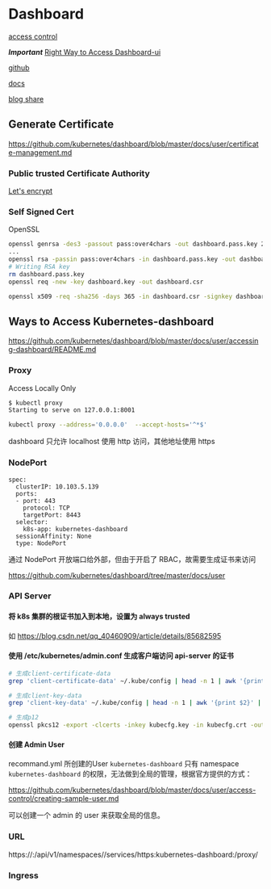 # Dashboard

[access control](https://github.com/kubernetes/dashboard/blob/master/docs/user/accessing-dashboard/README.md)

***Important***
[Right Way to Access Dashboard-ui](https://www.cnblogs.com/rainingnight/p/deploying-k8s-dashboard-ui.html)

[github](https://github.com/kubernetes/dashboard#kubernetes-dashboard)

[docs](https://github.com/kubernetes/dashboard/tree/master/docs)

[blog share](https://blog.csdn.net/networken/article/details/85607593)

## Generate Certificate

https://github.com/kubernetes/dashboard/blob/master/docs/user/certificate-management.md

### Public trusted Certificate Authority

[Let's encrypt](https://letsencrypt.org/getting-started/)

### Self Signed Cert

OpenSSL

```bash
openssl genrsa -des3 -passout pass:over4chars -out dashboard.pass.key 2048
...
openssl rsa -passin pass:over4chars -in dashboard.pass.key -out dashboard.key
# Writing RSA key
rm dashboard.pass.key
openssl req -new -key dashboard.key -out dashboard.csr

openssl x509 -req -sha256 -days 365 -in dashboard.csr -signkey dashboard.key -out dashboard.crt
```

## Ways to Access Kubernetes-dashboard

https://github.com/kubernetes/dashboard/blob/master/docs/user/accessing-dashboard/README.md

### Proxy

Access Locally Only

```bash
$ kubectl proxy
Starting to serve on 127.0.0.1:8001

kubectl proxy --address='0.0.0.0'  --accept-hosts='^*$'
```

dashboard 只允许 localhost 使用 http 访问，其他地址使用 https

### NodePort

```
spec:
  clusterIP: 10.103.5.139
  ports:
  - port: 443
    protocol: TCP
    targetPort: 8443
  selector:
    k8s-app: kubernetes-dashboard
  sessionAffinity: None
  type: NodePort
```

通过 NodePort 开放端口给外部，但由于开启了 RBAC，故需要生成证书来访问

https://github.com/kubernetes/dashboard/tree/master/docs/user

### API Server

#### 将 k8s 集群的根证书加入到本地，设置为 always trusted
如 https://blog.csdn.net/qq_40460909/article/details/85682595


#### 使用 /etc/kubernetes/admin.conf 生成客户端访问 api-server 的证书

```bash
# 生成client-certificate-data
grep 'client-certificate-data' ~/.kube/config | head -n 1 | awk '{print $2}' | base64 -d >> kubecfg.crt

# 生成client-key-data
grep 'client-key-data' ~/.kube/config | head -n 1 | awk '{print $2}' | base64 -d >> kubecfg.key

# 生成p12
openssl pkcs12 -export -clcerts -inkey kubecfg.key -in kubecfg.crt -out kubecfg.p12 -name "kubernetes-client"
```

#### 创建 Admin User

recommand.yml 所创建的User `kubernetes-dashboard` 只有 namespace `kubernetes-dashboard` 的权限，无法做到全局的管理，根据官方提供的方式：

https://github.com/kubernetes/dashboard/blob/master/docs/user/access-control/creating-sample-user.md

可以创建一个 admin 的 user 来获取全局的信息。

### URL

https://<master-ip>:<apiserver-port>/api/v1/namespaces/<kubernetes-dashboard-namespace>/services/https:kubernetes-dashboard:/proxy/

### Ingress